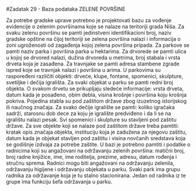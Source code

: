 #Zadatak 29 - Baza podataka ZELENE POVRŠINE 

Za potrebe gradske uprave potrebno je projektovati bazu za vođenje evidencije o zelenim površinama koje se nalaze na teritoriji grada Niša. Za svaku zelenu površinu se pamti jedinstveni identifikacioni broj, naziv gradske opštine na čijoj teritoriji se zelena površina nalazi i informacija o zoni ugroženosti od zagađenja kojoj zelena površina pripada. Za parkove se pamti naziv parka i površina parka u hektarima. Za drvorede se pamti ulica u kojoj se drvored nalazi, dužina drvoreda u metrima, broj stabala i vrsta drveta 
koja je zasađena. Za travnjake se pamti adresa stambene zgrade ispred koje se travnjak nalazi i površina u arima. U parkovima su raspoređeni različiti objekti: drveće, klupe, fontane, spomenici, skulpture, svetiljke i dečija igrališta. Za svaki objekat u parku se pamti redni broj objekta. O svakom drvetu se prikupljaju sledeće informacije: vrsta drveta, datum kada je posađeno, obim debla, visina krošnje i površina koju krošnja pokriva. Pojedina stabla su pod zaštitom države zbog izuzetnog istorijskog ili naučnog značaja. Za svako dečije igralište se pamti: koliko igračaka sadrži, starosnu dob dece za koju je igralište predviđeno i da li se na igralištu nalazi pesak. Svi spomenici i skulpture su stavljeni pod zaštitu države. Za sve objekte koji se nalaze pod zaštitom države treba pamtiti: kratak opis značaja objekta, instituciju koja je zadužena za njegovu zaštitu, datum kada je objekat stavljen pod zaštitu i visina novčanih sredstava koja se godišnje izdvaja za potrebe zaštite. U bazi je potrebno pamtiti i podatke o radnicima koji su angažovani na održavanju zelenih površina: matični broj, broj radne knjižice, ime, ime roditelja, prezime, adresu, datum rođenja i stručnu sprema. Radnici mogu biti angažovani na održavanju zelenila, održavanju higijene i održavanju objekata u parku. Svaki park ima grupu radnika za održavanje koja je tu stalno stacionirana. Jedan od radnika iz te grupe ima funkciju šefa održavanja u parku.
